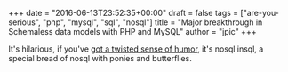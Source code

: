 +++
date = "2016-06-13T23:52:35+00:00"
draft = false
tags = ["are-you-serious", "php", "mysql", "sql", "nosql"]
title = "Major breakthrough in Schemaless data models with PHP and MySQL"
author = "jpic"
+++

It's hilarious, if you've [got a twisted sense of humor](https://github.com/jpic/pdo-schemaless), it's nosql insql, a special bread of nosql with ponies and butterflies.
